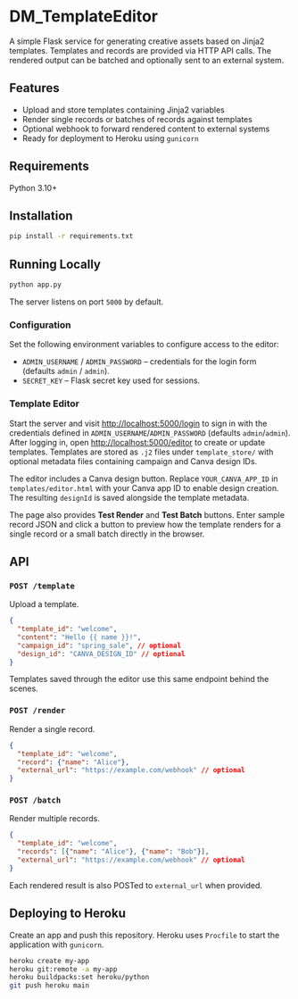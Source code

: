 # DM_TemplateEditor

A simple Flask service for generating creative assets based on Jinja2 templates.
Templates and records are provided via HTTP API calls. The rendered output can
be batched and optionally sent to an external system.

## Features
- Upload and store templates containing Jinja2 variables
- Render single records or batches of records against templates
- Optional webhook to forward rendered content to external systems
- Ready for deployment to Heroku using `gunicorn`

## Requirements
Python 3.10+

## Installation
```bash
pip install -r requirements.txt
```

## Running Locally
```bash
python app.py
```
The server listens on port `5000` by default.

### Configuration
Set the following environment variables to configure access to the editor:
- `ADMIN_USERNAME` / `ADMIN_PASSWORD` – credentials for the login form (defaults `admin` / `admin`).
- `SECRET_KEY` – Flask secret key used for sessions.

### Template Editor
Start the server and visit [http://localhost:5000/login](http://localhost:5000/login) to sign in with the credentials defined in `ADMIN_USERNAME`/`ADMIN_PASSWORD` (defaults `admin`/`admin`).
After logging in, open [http://localhost:5000/editor](http://localhost:5000/editor) to create or update templates. Templates are stored as `.j2` files under `template_store/` with optional metadata files containing campaign and Canva design IDs.

The editor includes a Canva design button. Replace `YOUR_CANVA_APP_ID` in `templates/editor.html` with your Canva app ID to enable design creation. The resulting `designId` is saved alongside the template metadata.

The page also provides **Test Render** and **Test Batch** buttons. Enter sample record JSON and click a button to preview how the template renders for a single record or a small batch directly in the browser.

## API
### `POST /template`
Upload a template.
```json
{
  "template_id": "welcome",
  "content": "Hello {{ name }}!",
  "campaign_id": "spring_sale", // optional
  "design_id": "CANVA_DESIGN_ID" // optional
}
```

Templates saved through the editor use this same endpoint behind the scenes.

### `POST /render`
Render a single record.
```json
{
  "template_id": "welcome",
  "record": {"name": "Alice"},
  "external_url": "https://example.com/webhook" // optional
}
```

### `POST /batch`
Render multiple records.
```json
{
  "template_id": "welcome",
  "records": [{"name": "Alice"}, {"name": "Bob"}],
  "external_url": "https://example.com/webhook" // optional
}
```

Each rendered result is also POSTed to `external_url` when provided.

## Deploying to Heroku
Create an app and push this repository. Heroku uses `Procfile` to start the
application with `gunicorn`.

```bash
heroku create my-app
heroku git:remote -a my-app
heroku buildpacks:set heroku/python
git push heroku main
```

